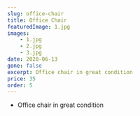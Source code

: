```yaml
---
slug: office-chair
title: Office Chair
featuredImage: 1.jpg
images:
    - 1.jpg
    - 2.jpg
    - 3.jpg
date: 2020-06-13
gone: false
excerpt: Office chair in great condition
price: 35
order: 5
---
```

* Office chair in great condition